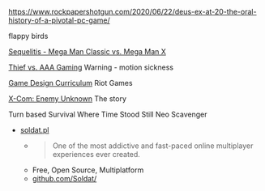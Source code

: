 
https://www.rockpapershotgun.com/2020/06/22/deus-ex-at-20-the-oral-history-of-a-pivotal-pc-game/

flappy birds

[Sequelitis - Mega Man Classic vs. Mega Man X](https://www.youtube.com/watch?v=8FpigqfcvlM)


[Thief vs. AAA Gaming](https://www.youtube.com/watch?v=jPqwDGXxLhU&feature=emb_logo) Warning - motion sickness

[Game Design Curriculum](https://www.riotgames.com/en/urf-academy/curriculum-guide) Riot Games


[X-Com: Enemy Unknown](https://www.filfre.net/2020/09/x-com/) The story

Turn based Survival
 Where Time Stood Still
 Neo Scavenger

* [soldat.pl](https://soldat.pl/en/)
    * > One of the most addictive and fast-paced online multiplayer experiences ever created.
    * Free, Open Source, Multiplatform
    * [github.com/Soldat/](https://github.com/Soldat/soldat)
